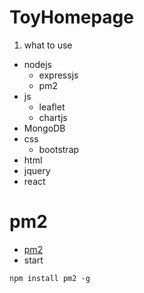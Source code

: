 # ToyHomepage
1. what to use
  - nodejs
    - expressjs
    - pm2
  - js
    - leaflet
    - chartjs
  - MongoDB
  - css
    - bootstrap
  - html
  - jquery
  - react

# pm2
* [pm2](./documents/pm2.md)
* start
```
npm install pm2 -g
```
